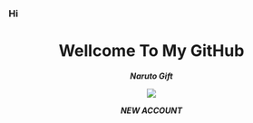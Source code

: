 ### Hi 

<h1 align="center"> Wellcome To My GitHub </h1>
<p align="center">
<i> <b> Naruto Gift</b> </i>
</p>

<p align="center">
<img src="https://user-images.githubusercontent.com/87571831/150638838-05f57025-c6fe-427f-a08b-fd5affed8d96.gif">
</p>
<p align="center">
<i> <b> NEW ACCOUNT</b> </i>
</p
[![](https://img.shields.io/badge/Facebook-blue?logo=Facebook&logoColor=blue&labelColor=white)](https://www.facebook.com/jecko.ramadhan.9)
